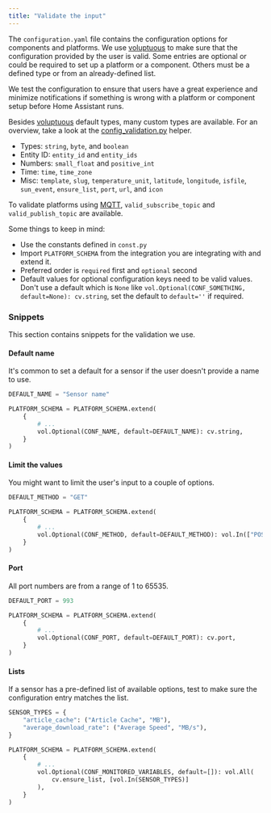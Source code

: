 ```yaml
---
title: "Validate the input"
---
```


The `configuration.yaml` file contains the configuration options for components and platforms. We use [voluptuous](https://pypi.python.org/pypi/voluptuous) to make sure that the configuration provided by the user is valid. Some entries are optional or could be required to set up a platform or a component. Others must be a defined type or from an already-defined list.

We test the configuration to ensure that users have a great experience and minimize notifications if something is wrong with a platform or component setup before Home Assistant runs.

Besides [voluptuous](https://pypi.python.org/pypi/voluptuous) default types, many custom types are available. For an overview, take a look at the [config_validation.py](https://github.com/home-assistant/core/blob/dev/homeassistant/helpers/config_validation.py) helper.

- Types: `string`, `byte`, and `boolean`
- Entity ID: `entity_id` and `entity_ids`
- Numbers: `small_float` and `positive_int`
- Time: `time`, `time_zone`
- Misc: `template`, `slug`, `temperature_unit`, `latitude`, `longitude`, `isfile`, `sun_event`, `ensure_list`, `port`, `url`,  and `icon`

To validate platforms using [MQTT](https://www.home-assistant.io/components/mqtt/), `valid_subscribe_topic` and `valid_publish_topic` are available.

Some things to keep in mind:

- Use the constants defined in `const.py`
- Import `PLATFORM_SCHEMA` from the integration you are integrating with and extend it.
- Preferred order is `required` first and `optional` second
- Default values for optional configuration keys need to be valid values. Don't use a default which is `None` like `vol.Optional(CONF_SOMETHING, default=None): cv.string`, set the default to `default=''` if required.

### Snippets

This section contains snippets for the validation we use.

#### Default name

It's common to set a default for a sensor if the user doesn't provide a name to use.

```python
DEFAULT_NAME = "Sensor name"

PLATFORM_SCHEMA = PLATFORM_SCHEMA.extend(
    {
        # ...
        vol.Optional(CONF_NAME, default=DEFAULT_NAME): cv.string,
    }
)
```

#### Limit the values

You might want to limit the user's input to a couple of options.

```python
DEFAULT_METHOD = "GET"

PLATFORM_SCHEMA = PLATFORM_SCHEMA.extend(
    {
        # ...
        vol.Optional(CONF_METHOD, default=DEFAULT_METHOD): vol.In(["POST", "GET"]),
    }
)
```

#### Port

All port numbers are from a range of 1 to 65535.

```python
DEFAULT_PORT = 993

PLATFORM_SCHEMA = PLATFORM_SCHEMA.extend(
    {
        # ...
        vol.Optional(CONF_PORT, default=DEFAULT_PORT): cv.port,
    }
)
```

#### Lists

If a sensor has a pre-defined list of available options, test to make sure the configuration entry matches the list.

```python
SENSOR_TYPES = {
    "article_cache": ("Article Cache", "MB"),
    "average_download_rate": ("Average Speed", "MB/s"),
}

PLATFORM_SCHEMA = PLATFORM_SCHEMA.extend(
    {
        # ...
        vol.Optional(CONF_MONITORED_VARIABLES, default=[]): vol.All(
            cv.ensure_list, [vol.In(SENSOR_TYPES)]
        ),
    }
)
```
